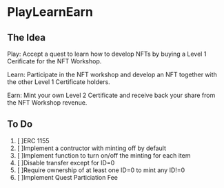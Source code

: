 # PlayLearnEarn

## The Idea

Play: Accept a quest to learn how to develop NFTs by buying a Level 1 Cerificate for the NFT Workshop. 

Learn: Participate in the NFT workshop and develop an NFT together with the other Level 1 Certificate holders.

Earn: Mint your own Level 2 Certificate and receive back your share from the NFT Workshop revenue.

## To Do

1. [ ]ERC 1155
2. [ ]Implement a contructor with minting off by default
3. [ ]Implement function to turn on/off the minting for each item
4. [ ]Disable transfer except for ID=0
5. [ ]Require ownership of at least one ID=0 to mint any ID!=0
6. [ ]Implement Quest Particiation Fee 
